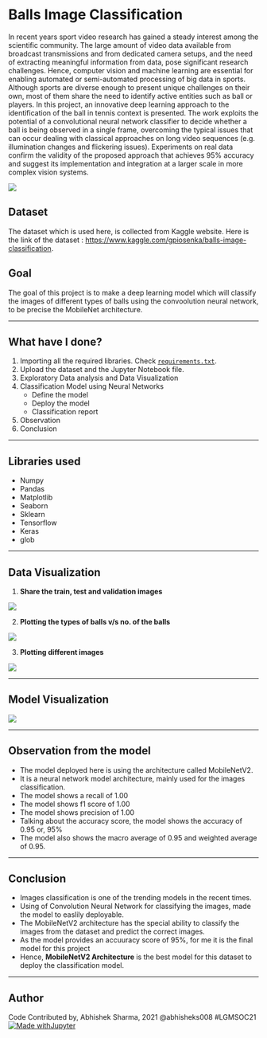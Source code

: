 # Balls Image Classification
In recent years sport video research has gained a steady interest among the scientific community. The large amount of video data available from broadcast transmissions and from dedicated camera setups, and the need of extracting meaningful information from data, pose significant research challenges. Hence, computer vision and machine learning are essential for enabling automated or semi-automated processing of big data in sports. Although sports are diverse enough to present unique challenges on their own, most of them share the need to identify active entities such as ball or players. In this project, an innovative deep learning approach to the identification of the ball in tennis context is presented. The work exploits the potential of a convolutional neural network classifier to decide whether a ball is being observed in a single frame, overcoming the typical issues that can occur dealing with classical approaches on long video sequences (e.g. illumination changes and flickering issues). Experiments on real data confirm the validity of the proposed approach that achieves 95% accuracy and suggest its implementation and integration at a larger scale in more complex vision systems.

![](https://github.com/abhisheks008/ML-ProjectKart/blob/patch-47/Balls%20Image%20Classification/Images/ball1.jpg)

## Dataset
The dataset which is used here, is collected from Kaggle website. Here is the link of the dataset : https://www.kaggle.com/gpiosenka/balls-image-classification.

## Goal
The goal of this project is to make a deep learning model which will classify the images of different types of balls using the convoolution neural network, to be precise the MobileNet architecture.
******************************************
## What have I done?
1. Importing all the required libraries. Check [`requirements.txt`](https://github.com/abhisheks008/ML-ProjectKart/blob/patch-47/Balls%20Image%20Classification/requirements.txt).
2. Upload the dataset and the Jupyter Notebook file.
3. Exploratory Data analysis and Data Visualization
4. Classification Model using Neural Networks
    * Define the model
    - Deploy the model
    - Classification report
5. Observation
6. Conclusion

**********************************************
## Libraries used
- Numpy
- Pandas
- Matplotlib
- Seaborn
- Sklearn
- Tensorflow
- Keras
- glob

*******************************************
## Data Visualization
1. **Share the train, test and validation images**

![](https://github.com/abhisheks008/ML-ProjectKart/blob/patch-47/Balls%20Image%20Classification/Images/ball2.png)

2. **Plotting the types of balls v/s no. of the balls**

![](https://github.com/abhisheks008/ML-ProjectKart/blob/patch-47/Balls%20Image%20Classification/Images/ball3.png)

3. **Plotting different images**

![](https://github.com/abhisheks008/ML-ProjectKart/blob/patch-47/Balls%20Image%20Classification/Images/ball4.png)
***********************************************
## Model Visualization
![](https://github.com/abhisheks008/ML-ProjectKart/blob/patch-47/Balls%20Image%20Classification/Images/ball5.png)
**********************************************

## Observation from the model
* The model deployed here is using the architecture called MobileNetV2.
* It is a neural network model architecture, mainly used for the images classification.
* The model shows a recall of 1.00
* The model shows f1 score of 1.00
* The model shows precision of 1.00
* Talking about the accuracy score, the model shows the accuracy of 0.95 or, 95%
* The model also shows the macro average of 0.95 and weighted average of 0.95.
*************************************
## Conclusion
* Images classification is one of the trending models in the recent times.
* Using of Convolution Neural Network for classifying the images, made the model to easlily deployable.
* The MobileNetV2 architecture has the special ability to classify the images from the dataset and predict the correct images.
* As the model provides an accuuracy score of 95%, for me it is the final model for this project
* Hence, **MobileNetV2 Architecture** is the best model for this dataset to deploy the classification model.
***********************************
## Author
Code Contributed by, Abhishek Sharma, 2021 @abhisheks008 #LGMSOC21
[![Made withJupyter](https://img.shields.io/badge/Made%20with-Jupyter-orange?style=for-the-badge&logo=Jupyter)](https://jupyter.org/try)
